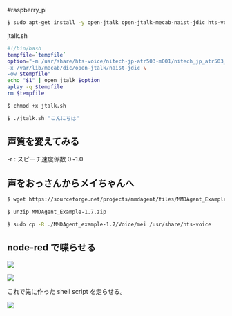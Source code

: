 #raspberry_pi 

```bash
$ sudo apt-get install -y open-jtalk open-jtalk-mecab-naist-jdic hts-voice-nitech-jp-atr503-m001
```

jtalk.sh

```bash
#!/bin/bash
tempfile=`tempfile`
option="-m /usr/share/hts-voice/nitech-jp-atr503-m001/nitech_jp_atr503_m001.htsvoice \
-x /var/lib/mecab/dic/open-jtalk/naist-jdic \
-ow $tempfile"
echo "$1" | open_jtalk $option
aplay -q $tempfile
rm $tempfile
```

```bash
$ chmod +x jtalk.sh

$ ./jtalk.sh "こんにちは"
```

## 声質を変えてみる

-r : スピーチ速度係数 0~1.0



## 声をおっさんからメイちゃんへ

```bash
$ wget https://sourceforge.net/projects/mmdagent/files/MMDAgent_Example/MMDAgent_Example-1.7/MMDAgent_Example-1.7.zip --no-check-certificate

$ unzip MMDAgent_Example-1.7.zip

$ sudo cp -R ./MMDAgent_example-1.7/Voice/mei /usr/share/hts-voice
```

## node-red で喋らせる

![](image-kn8ak4ar.png)

![](image-kn8akc2h.png)

これで先に作った shell script を走らせる。

![](image-kn8als49.png)

